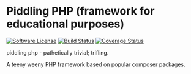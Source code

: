 # Piddling PHP (framework for educational purposes)

[![Software License](https://img.shields.io/badge/license-MIT-brightgreen.svg?style=flat-square)](LICENSE.md)
[![Build Status](https://travis-ci.org/bagwaa/piddling-php.svg?branch=develop)](https://travis-ci.org/bagwaa/piddling-php)
[![Coverage Status](https://coveralls.io/repos/bagwaa/piddling-php/badge.svg?branch=master)](https://coveralls.io/r/bagwaa/piddling-php?branch=master)

piddling php - pathetically trivial; trifling.

A teeny weeny PHP framework based on popular composer packages.
